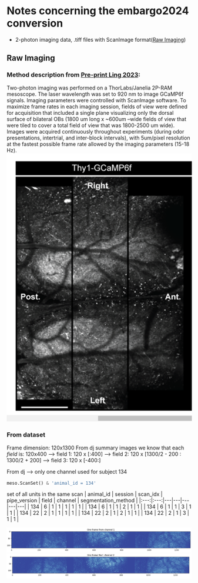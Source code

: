 # Notes concerning the embargo2024 conversion
* 2-photon imaging data, .tiff files with ScanImage format([Raw Imaging](#raw-imaging))

## Raw Imaging 
### Method description from [Pre-print Ling 2023](https://www.biorxiv.org/content/10.1101/2023.04.24.538157v2):
Two-photon imaging was performed on a ThorLabs/Janelia 2P-RAM mesoscope. The laser wavelength was set to 920 nm to image GCaMP6f signals. Imaging parameters were controlled with ScanImage software. To maximize frame rates in each imaging session, fields of view were defined for acquisition that included a single plane visualizing only the dorsal surface of bilateral OBs (1800 um long x ~600um –wide fields of view that were tiled to cover a total field of view that was 1800-2500 um wide). Images were acquired continuously throughout experiments (during odor presentations, intertrial, and inter-block intervals), with 5um/pixel resolution at the fastest possible frame rate allowed by the imaging parameters (15-18 Hz). 
![alt text](frame_tiled.png)

### From dataset
Frame dimension: 120x1300
From dj summary images we know that each *field* is: 120x400
--> field 1: 120 x [:400] 
--> field 2: 120 x [1300/2 - 200 : 1300/2 + 200] 
--> field 3: 120 x [-400:] 

From dj --> only one channel used for subject 134

```python
meso.ScanSet() & 'animal_id = 134'
```
set of all units in the same scan
| animal_id | session | scan_idx | pipe_version | field | channel | segmentation_method |
|:---:|:---:|---|---|---|---|---|
| 134 | 6 | 1 | 1 | 1 | 1 | 1 |
| 134 | 6 | 1 | 1 | 2 | 1 | 1 |
| 134 | 6 | 1 | 1 | 3 | 1 | 1 |
| 134 | 22 | 2 | 1 | 1 | 1 | 1 |
| 134 | 22 | 2 | 1 | 2 | 1 | 1 |
| 134 | 22 | 2 | 1 | 3 | 1 | 1 |

![alt text](frame_channel_1.png)
![alt text](frame_channel_2.png)
